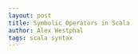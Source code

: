 ```yaml
---
layout: post
title: Symbolic Operators in Scala
author: Alex Westphal
tags: scala syntax
---
```



## 